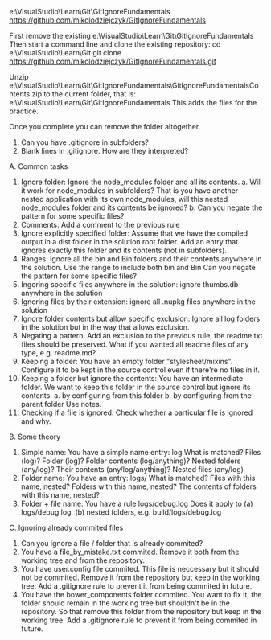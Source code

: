 e:\VisualStudio\Learn\Git\GitIgnoreFundamentals\
https://github.com/mikolodziejczyk/GitIgnoreFundamentals

First remove the existing e:\VisualStudio\Learn\Git\GitIgnoreFundamentals\
Then start a command line and clone the existing repository:
cd e:\VisualStudio\Learn\Git
git clone https://github.com/mikolodziejczyk/GitIgnoreFundamentals.git

Unzip 
e:\VisualStudio\Learn\Git\GitIgnoreFundamentals\GitIgnoreFundamentalsContents.zip
to the current folder, that is: e:\VisualStudio\Learn\Git\GitIgnoreFundamentals
This adds the files for the practice.

Once you complete you can remove the folder altogether.

1. Can you have .gitignore in subfolders?
2. Blank lines in .gitignore. How are they interpreted?

A. Common tasks

1. Ignore folder: Ignore the node_modules folder and all its contents.
	a. Will it work for node_modules in subfolders? That is you have another nested application with its own node_modules, will this nested node_modules folder and its contents be ignored?
	b. Can you negate the pattern for some specific files?
2. Comments: Add a comment to the previous rule
3. Ignore explicitly specified folder: Assume that we have the compiled output in a dist folder in the solution root folder.
Add an entry that ignores exactly this folder and its contents (not in subfolders).
4. Ranges: Ignore all the bin and Bin folders and their contents anywhere in the solution. Use the range to include both bin and Bin
Can you negate the pattern for some specific files?
5. Ingoring specific files anywhere in the solution: ignore thumbs.db anywhere in the solution
6. Ignoring files by their extension: ignore all .nupkg files anywhere in the solution
7. Ignore folder contents but allow specific exclusion: Ignore all log folders in the solution but in the way that allows exclusion.
8. Negating a pattern: Add an exclusion to the previous rule, the readme.txt files should be preserved. What if you wanted all readme files of any type, e.g. readme.md?
9. Keeping a folder: You have an empty folder "stylesheet/mixins". Configure it to be kept in the source control even if there're no files in it.
10. Keeping a folder but ignore the contents: You have an intermediate folder. We want to keep this folder in the source control but ignore its contents.
	a. by configuring from this folder
	b. by configuring from the parent folder
Use notes.
11. Checking if a file is ignored: Check whether a particular file is ignored and why.

B. Some theory

1. Simple name: You have a simple name entry:
log
What is matched? Files (log)? Folder (log)? Folder contents (log/anything)? Nested folders (any/log)? Their contents (any/log/anything)? Nested files (any/log)
2. Folder name: You have an entry:
logs/
What is matched? Files with this name, nested? Folders with this name, nested? The contents of folders with this name, nested?
3. Folder + file name: You have a rule
logs/debug.log
Does it apply to (a) logs/debug.log, (b) nested folders, e.g. build/logs/debug.log

C. Ignoring already commited files

1. Can you ignore a file / folder that is already commited?
2. You have a file_by_mistake.txt commited. Remove it both from the working tree and from the repository.
3. You have user.config file commited. This file is neccessary but it should not be commited. Remove it from the repository but keep in the working tree. Add a .gitignore rule to prevent it from being commited in future.
4. You have the bower_components folder commited. You want to fix it, the folder should remain in the working tree but shouldn't be in the repository. So that remove this folder from the repository but keep in the working tree. Add a .gitignore rule to prevent it from being commited in future.
